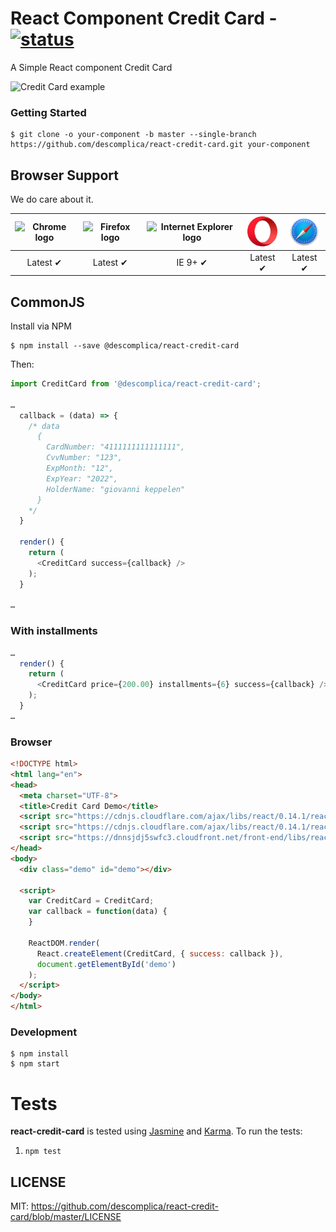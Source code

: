 # React Component Credit Card - [![status](https://circleci.com/gh/descomplica/react-credit-card.svg?style=shield&circle-token=75e1e9d1d6f61f23169223cd11c261a3328b26d7)](https://circleci.com/gh/descomplica/react-credit-card)

A Simple React component Credit Card

![Credit Card example](https://cloud.githubusercontent.com/assets/602111/10577543/e33e37ea-764a-11e5-830d-1d7f1a8d24c2.png)

### Getting Started

```shell
$ git clone -o your-component -b master --single-branch https://github.com/descomplica/react-credit-card.git your-component
```

## Browser Support

We do care about it.

| <img src="https://raw.githubusercontent.com/alrra/browser-logos/master/chrome/chrome_64x64.png" width="48px" height="48px" alt="Chrome logo"> | <img src="https://raw.githubusercontent.com/alrra/browser-logos/master/firefox/firefox_64x64.png" width="48px" height="48px" alt="Firefox logo"> | <img src="https://raw.githubusercontent.com/alrra/browser-logos/master/internet-explorer/internet-explorer_64x64.png" width="48px" height="48px" alt="Internet Explorer logo"> | <img src="https://raw.githubusercontent.com/alrra/browser-logos/master/opera/opera_64x64.png" width="48px" height="48px" alt="Opera logo"> | <img src="https://raw.githubusercontent.com/alrra/browser-logos/master/safari/safari_64x64.png" width="48px" height="48px" alt="Safari logo"> |
|:---:|:---:|:---:|:---:|:---:|
| Latest ✔ | Latest ✔ | IE 9+ ✔ | Latest ✔ | Latest ✔ |

## CommonJS

Install via NPM

```shell
$ npm install --save @descomplica/react-credit-card
```

Then:

```js
import CreditCard from '@descomplica/react-credit-card';

…
  callback = (data) => {
    /* data
      {
        CardNumber: "4111111111111111",
        CvvNumber: "123",
        ExpMonth: "12",
        ExpYear: "2022",
        HolderName: "giovanni keppelen"
      }
    */
  }

  render() {
    return (
      <CreditCard success={callback} />
    );
  }

…
```

### With installments
```js
…
  render() {
    return (
      <CreditCard price={200.00} installments={6} success={callback} />
    );
  }
…
```

### Browser

```html
<!DOCTYPE html>
<html lang="en">
<head>
  <meta charset="UTF-8">
  <title>Credit Card Demo</title>
  <script src="https://cdnjs.cloudflare.com/ajax/libs/react/0.14.1/react-with-addons.min.js" ></script>
  <script src="https://cdnjs.cloudflare.com/ajax/libs/react/0.14.1/react-dom.min.js"></script>
  <script src="https://dnnsjdj5swfc3.cloudfront.net/front-end/libs/react-credit-card.js"></script>
</head>
<body>
  <div class="demo" id="demo"></div>

  <script>
    var CreditCard = CreditCard;
    var callback = function(data) {
    }

    ReactDOM.render(
      React.createElement(CreditCard, { success: callback }),
      document.getElementById('demo')
    );
  </script>
</body>
</html>
```

### Development
```shell
$ npm install
$ npm start
```

# Tests
**react-credit-card** is tested using [Jasmine](http://jasmine.github.io/) and [Karma](http://karma-runner.github.io/0.13/index.html). To run the tests:

1. `npm test`

## LICENSE

MIT: https://github.com/descomplica/react-credit-card/blob/master/LICENSE
